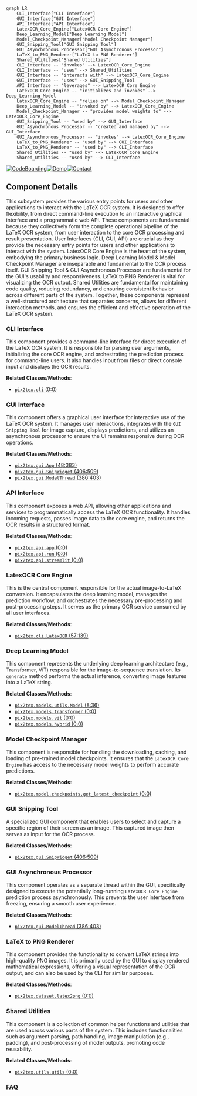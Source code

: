 ```mermaid
graph LR
    CLI_Interface["CLI Interface"]
    GUI_Interface["GUI Interface"]
    API_Interface["API Interface"]
    LatexOCR_Core_Engine["LatexOCR Core Engine"]
    Deep_Learning_Model["Deep Learning Model"]
    Model_Checkpoint_Manager["Model Checkpoint Manager"]
    GUI_Snipping_Tool["GUI Snipping Tool"]
    GUI_Asynchronous_Processor["GUI Asynchronous Processor"]
    LaTeX_to_PNG_Renderer["LaTeX to PNG Renderer"]
    Shared_Utilities["Shared Utilities"]
    CLI_Interface -- "invokes" --> LatexOCR_Core_Engine
    CLI_Interface -- "uses" --> Shared_Utilities
    GUI_Interface -- "interacts with" --> LatexOCR_Core_Engine
    GUI_Interface -- "uses" --> GUI_Snipping_Tool
    API_Interface -- "leverages" --> LatexOCR_Core_Engine
    LatexOCR_Core_Engine -- "initializes and invokes" --> Deep_Learning_Model
    LatexOCR_Core_Engine -- "relies on" --> Model_Checkpoint_Manager
    Deep_Learning_Model -- "invoked by" --> LatexOCR_Core_Engine
    Model_Checkpoint_Manager -- "provides model weights to" --> LatexOCR_Core_Engine
    GUI_Snipping_Tool -- "used by" --> GUI_Interface
    GUI_Asynchronous_Processor -- "created and managed by" --> GUI_Interface
    GUI_Asynchronous_Processor -- "invokes" --> LatexOCR_Core_Engine
    LaTeX_to_PNG_Renderer -- "used by" --> GUI_Interface
    LaTeX_to_PNG_Renderer -- "used by" --> CLI_Interface
    Shared_Utilities -- "used by" --> LatexOCR_Core_Engine
    Shared_Utilities -- "used by" --> CLI_Interface
```
[![CodeBoarding](https://img.shields.io/badge/Generated%20by-CodeBoarding-9cf?style=flat-square)](https://github.com/CodeBoarding/GeneratedOnBoardings)[![Demo](https://img.shields.io/badge/Try%20our-Demo-blue?style=flat-square)](https://www.codeboarding.org/demo)[![Contact](https://img.shields.io/badge/Contact%20us%20-%20contact@codeboarding.org-lightgrey?style=flat-square)](mailto:contact@codeboarding.org)

## Component Details

This subsystem provides the various entry points for users and other applications to interact with the LaTeX OCR system. It is designed to offer flexibility, from direct command-line execution to an interactive graphical interface and a programmatic web API. These components are fundamental because they collectively form the complete operational pipeline of the LaTeX OCR system, from user interaction to the core OCR processing and result presentation. User Interfaces (CLI, GUI, API) are crucial as they provide the necessary entry points for users and other applications to interact with the system. LatexOCR Core Engine is the heart of the system, embodying the primary business logic. Deep Learning Model & Model Checkpoint Manager are inseparable and fundamental to the OCR process itself. GUI Snipping Tool & GUI Asynchronous Processor are fundamental for the GUI's usability and responsiveness. LaTeX to PNG Renderer is vital for visualizing the OCR output. Shared Utilities are fundamental for maintaining code quality, reducing redundancy, and ensuring consistent behavior across different parts of the system. Together, these components represent a well-structured architecture that separates concerns, allows for different interaction methods, and ensures the efficient and effective operation of the LaTeX OCR system.

### CLI Interface
This component provides a command-line interface for direct execution of the LaTeX OCR system. It is responsible for parsing user arguments, initializing the core OCR engine, and orchestrating the prediction process for command-line users. It also handles input from files or direct console input and displays the OCR results.


**Related Classes/Methods**:

- <a href="https://github.com/lukas-blecher/LaTeX-OCR/blob/master/pix2tex/cli.py#L0-L0" target="_blank" rel="noopener noreferrer">`pix2tex.cli` (0:0)</a>


### GUI Interface
This component offers a graphical user interface for interactive use of the LaTeX OCR system. It manages user interactions, integrates with the `GUI Snipping Tool` for image capture, displays predictions, and utilizes an asynchronous processor to ensure the UI remains responsive during OCR operations.


**Related Classes/Methods**:

- <a href="https://github.com/lukas-blecher/LaTeX-OCR/blob/master/pix2tex/gui.py#L48-L383" target="_blank" rel="noopener noreferrer">`pix2tex.gui.App` (48:383)</a>
- <a href="https://github.com/lukas-blecher/LaTeX-OCR/blob/master/pix2tex/gui.py#L406-L509" target="_blank" rel="noopener noreferrer">`pix2tex.gui.SnipWidget` (406:509)</a>
- <a href="https://github.com/lukas-blecher/LaTeX-OCR/blob/master/pix2tex/gui.py#L386-L403" target="_blank" rel="noopener noreferrer">`pix2tex.gui.ModelThread` (386:403)</a>


### API Interface
This component exposes a web API, allowing other applications and services to programmatically access the LaTeX OCR functionality. It handles incoming requests, passes image data to the core engine, and returns the OCR results in a structured format.


**Related Classes/Methods**:

- <a href="https://github.com/lukas-blecher/LaTeX-OCR/blob/master/pix2tex/api/app.py#L0-L0" target="_blank" rel="noopener noreferrer">`pix2tex.api.app` (0:0)</a>
- <a href="https://github.com/lukas-blecher/LaTeX-OCR/blob/master/pix2tex/api/run.py#L0-L0" target="_blank" rel="noopener noreferrer">`pix2tex.api.run` (0:0)</a>
- <a href="https://github.com/lukas-blecher/LaTeX-OCR/blob/master/pix2tex/api/streamlit.py#L0-L0" target="_blank" rel="noopener noreferrer">`pix2tex.api.streamlit` (0:0)</a>


### LatexOCR Core Engine
This is the central component responsible for the actual image-to-LaTeX conversion. It encapsulates the deep learning model, manages the prediction workflow, and orchestrates the necessary pre-processing and post-processing steps. It serves as the primary OCR service consumed by all user interfaces.


**Related Classes/Methods**:

- <a href="https://github.com/lukas-blecher/LaTeX-OCR/blob/master/pix2tex/cli.py#L57-L139" target="_blank" rel="noopener noreferrer">`pix2tex.cli.LatexOCR` (57:139)</a>


### Deep Learning Model
This component represents the underlying deep learning architecture (e.g., Transformer, ViT) responsible for the image-to-sequence translation. Its `generate` method performs the actual inference, converting image features into a LaTeX string.


**Related Classes/Methods**:

- <a href="https://github.com/lukas-blecher/LaTeX-OCR/blob/master/pix2tex/models/utils.py#L8-L36" target="_blank" rel="noopener noreferrer">`pix2tex.models.utils.Model` (8:36)</a>
- <a href="https://github.com/lukas-blecher/LaTeX-OCR/blob/master/pix2tex/models/transformer.py#L0-L0" target="_blank" rel="noopener noreferrer">`pix2tex.models.transformer` (0:0)</a>
- <a href="https://github.com/lukas-blecher/LaTeX-OCR/blob/master/pix2tex/models/vit.py#L0-L0" target="_blank" rel="noopener noreferrer">`pix2tex.models.vit` (0:0)</a>
- <a href="https://github.com/lukas-blecher/LaTeX-OCR/blob/master/pix2tex/models/hybrid.py#L0-L0" target="_blank" rel="noopener noreferrer">`pix2tex.models.hybrid` (0:0)</a>


### Model Checkpoint Manager
This component is responsible for handling the downloading, caching, and loading of pre-trained model checkpoints. It ensures that the `LatexOCR Core Engine` has access to the necessary model weights to perform accurate predictions.


**Related Classes/Methods**:

- <a href="https://github.com/lukas-blecher/LaTeX-OCR/blob/master/pix2tex/model/checkpoints/get_latest_checkpoint.py#L0-L0" target="_blank" rel="noopener noreferrer">`pix2tex.model.checkpoints.get_latest_checkpoint` (0:0)</a>


### GUI Snipping Tool
A specialized GUI component that enables users to select and capture a specific region of their screen as an image. This captured image then serves as input for the OCR process.


**Related Classes/Methods**:

- <a href="https://github.com/lukas-blecher/LaTeX-OCR/blob/master/pix2tex/gui.py#L406-L509" target="_blank" rel="noopener noreferrer">`pix2tex.gui.SnipWidget` (406:509)</a>


### GUI Asynchronous Processor
This component operates as a separate thread within the GUI, specifically designed to execute the potentially long-running `LatexOCR Core Engine` prediction process asynchronously. This prevents the user interface from freezing, ensuring a smooth user experience.


**Related Classes/Methods**:

- <a href="https://github.com/lukas-blecher/LaTeX-OCR/blob/master/pix2tex/gui.py#L386-L403" target="_blank" rel="noopener noreferrer">`pix2tex.gui.ModelThread` (386:403)</a>


### LaTeX to PNG Renderer
This component provides the functionality to convert LaTeX strings into high-quality PNG images. It is primarily used by the GUI to display rendered mathematical expressions, offering a visual representation of the OCR output, and can also be used by the CLI for similar purposes.


**Related Classes/Methods**:

- <a href="https://github.com/lukas-blecher/LaTeX-OCR/blob/master/pix2tex/dataset/latex2png.py#L0-L0" target="_blank" rel="noopener noreferrer">`pix2tex.dataset.latex2png` (0:0)</a>


### Shared Utilities
This component is a collection of common helper functions and utilities that are used across various parts of the system. This includes functionalities such as argument parsing, path handling, image manipulation (e.g., padding), and post-processing of model outputs, promoting code reusability.


**Related Classes/Methods**:

- <a href="https://github.com/lukas-blecher/LaTeX-OCR/blob/master/pix2tex/utils/utils.py#L0-L0" target="_blank" rel="noopener noreferrer">`pix2tex.utils.utils` (0:0)</a>




### [FAQ](https://github.com/CodeBoarding/GeneratedOnBoardings/tree/main?tab=readme-ov-file#faq)